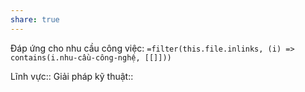 ```yaml
---
share: true
---
```

Đáp ứng cho nhu cầu công việc: `=filter(this.file.inlinks, (i) => contains(i.nhu-cầu-công-nghệ, [[]]))`

Lĩnh vực:: 
Giải pháp kỹ thuật:: 